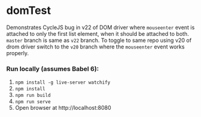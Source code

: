 # domTest

Demonstrates CycleJS bug in v22 of DOM driver where `mouseenter` event is attached to only the first list element, when it should be attached to both.  `master` branch is same as `v22` branch. To toggle to same repo using v20 of drom driver switch to the `v20` branch where the `mouseenter` event works properly.

### Run locally (assumes Babel 6):
1. `npm install -g live-server watchify`
2. `npm install`
3. `npm run build`
4. `npm run serve`
5. Open browser at http://localhost:8080
